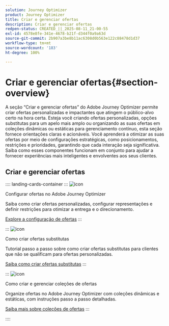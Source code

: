 ```yaml
---
solution: Journey Optimizer
product: Journey Optimizer
title: Criar e gerenciar ofertas
description: Criar e gerenciar ofertas
redpen-status: CREATED_||_2025-08-11_21-00-55
exl-id: 4578e8fe-341e-4678-b21f-d344f0a9a63d
source-git-commit: 2b907a3be8b11ac6308d0b563e122c88478d1d37
workflow-type: tm+mt
source-wordcount: '183'
ht-degree: 100%

---
```


# Criar e gerenciar ofertas{#section-overview}

A seção “Criar e gerenciar ofertas” do Adobe Journey Optimizer permite criar ofertas personalizadas e impactantes que atingem o público-alvo certo na hora certa. Esteja você criando ofertas personalizadas, opções substitutas para um apelo mais amplo ou organizando as suas ofertas em coleções dinâmicas ou estáticas para gerenciamento contínuo, esta seção fornece orientações claras e acionáveis. Você aprenderá a otimizar as suas ofertas por meio de configurações estratégicas, como posicionamentos, restrições e prioridades, garantindo que cada interação seja significativa. Saiba como esses componentes funcionam em conjunto para ajudar a fornecer experiências mais inteligentes e envolventes aos seus clientes.

## Criar e gerenciar ofertas

:::: landing-cards-container
:::
![icon](https://cdn.experienceleague.adobe.com/icons/gear.svg)

Configurar ofertas no Adobe Journey Optimizer

Saiba como criar ofertas personalizadas, configurar representações e definir restrições para otimizar a entrega e o direcionamento.

[Explore a configuração de ofertas](configure-offers-landing-page.md)
:::

:::
![icon](https://cdn.experienceleague.adobe.com/icons/circle-play.svg)

Como criar ofertas substitutas

Tutorial passo a passo sobre como criar ofertas substitutas para clientes que não se qualificam para ofertas personalizadas.

[Saiba como criar ofertas substitutas](../using/offers/offer-library/creating-fallback-offers.md)
:::

:::
![icon](https://cdn.experienceleague.adobe.com/icons/list-check.svg)

Como criar e gerenciar coleções de ofertas

Organize ofertas no Adobe Journey Optimizer com coleções dinâmicas e estáticas, com instruções passo a passo detalhadas.

[Saiba mais sobre coleções de ofertas](../using/offers/offer-library/creating-collections.md)
:::

::::
